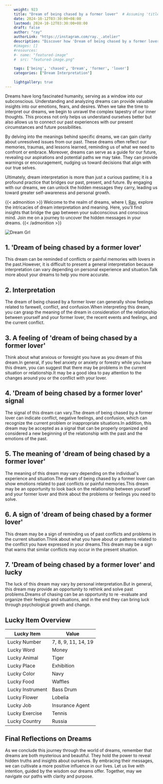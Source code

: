 ```yaml
---
    weight: 923
    title: "Dream of being chased by a former lover"  # Assuming 'title' column exists
    date: 2024-10-12T03:30:00+08:00
    lastmod: 2024-10-12T03:30:00+08:00
    draft: false
    author: "ray"
    authorLink: "https://instagram.com/ray._.atelier"
    description: "Discover how 'Dream of being chased by a former lover' can interpret your future and uncover its significant meanings in your life."
    #images: []
    #resources:
    #- name: "featured-image"
    #  src: "featured-image.png"
    
    tags: ['being', 'chased', 'Dream', 'former', 'lover']
    categories: ["Dream Interpretation"]
    
    lightgallery: true
---
```

    
Dreams have long fascinated humanity, serving as a window into our subconscious. Understanding and analyzing dreams can provide valuable insights into our emotions, fears, and desires. When we take the time to interpret our dreams, we begin to unravel the complex tapestry of our inner thoughts. This process not only helps us understand ourselves better but also allows us to connect our past experiences with our present circumstances and future possibilities.

By delving into the meanings behind specific dreams, we can gain clarity about unresolved issues from our past. These dreams often reflect our memories, traumas, and lessons learned, reminding us of what we need to confront or embrace. Moreover, dreams can serve as a guide for our future, revealing our aspirations and potential paths we may take. They can provide warnings or encouragement, nudging us toward decisions that align with our true selves.

Ultimately, dream interpretation is more than just a curious pastime; it is a profound practice that bridges our past, present, and future. By engaging with our dreams, we can unlock the hidden messages they carry, leading us toward greater self-awareness and personal growth.

{{< admonition >}}
Welcome to the realm of dreams, where I, [Ray](https://instagram.com/ray._.atelier), explore the intricacies of dream interpretation and meaning. Here, you’ll find insights that bridge the gap between your subconscious and conscious mind. Join me on a journey to uncover the hidden messages in your dreams.
{{< /admonition >}}

![Dream Grl](https://cdn.pixabay.com/photo/2017/11/02/03/35/gothic-2910057_1280.jpg "Dream Grl")

## 1. 'Dream of being chased by a former lover'
This dream can be reminded of conflicts or painful memories with lovers in the past.However, it is difficult to present a general interpretation because interpretation can vary depending on personal experience and situation.Talk more about your dreams to help you more accurate.

## 2. Interpretation
The dream of being chased by a former lover can generally show feelings related to farewell, conflict, and confusion.When interpreting this dream, you can grasp the meaning of the dream in consideration of the relationship between yourself and your former lover, the recent events and feelings, and the current conflict.

## 3. A feeling of 'dream of being chased by a former lover'
Think about what anxious or foresight you have as you dream of this dream.In general, if you feel anxiety or anxiety or forestry while you have this dream, you can suggest that there may be problems in the current situation or relationship.It may be a good idea to pay attention to the changes around you or the conflict with your lover.

## 4. 'Dream of being chased by a former lover' signal
The signal of this dream can vary.The dream of being chased by a former lover can indicate conflict, negative feelings, and confusion, which can recognize the current problem or inappropriate situations.In addition, this dream may be accepted as a signal that can be properly organized and considered a new beginning of the relationship with the past and the emotions of the past.

## 5. The meaning of 'dream of being chased by a former lover'
The meaning of this dream may vary depending on the individual's experience and situation.The dream of being chased by a former lover can show emotions related to past conflicts or painful memories.This dream may be an opportunity to look back on the relationship between yourself and your former lover and think about the problems or feelings you need to solve.

## 6. A sign of 'dream of being chased by a former lover'
This dream may be a sign of reminding us of past conflicts and problems in the current situation.Think about what you have about or patterns related to the conflict you have expressed in your dreams.This dream may be a sign that warns that similar conflicts may occur in the present situation.

## 7. 'Dream of being chased by a former lover' and lucky
The luck of this dream may vary by personal interpretation.But in general, this dream may provide an opportunity to rethink and solve past problems.Dreams of chasing can be an opportunity to re -evaluate and organize their feelings and situations, and in the end they can bring luck through psychological growth and change.

## Lucky Item Overview
| Lucky Item          | Value              |
|---------------|--------------------|
| Lucky Number        | 7, 8, 9, 11, 14, 19  |
| Lucky Word          | Money |
| Lucky Animal        | Tiger |
| Lucky Place         | Exhibition     |
| Lucky Color         | Navy     |
| Lucky Food          | Waffles      |
| Lucky Instrument    | Bass Drum |
| Lucky Flower        | Lobelia    |
| Lucky Job           | Insurance Agent       |
| Lucky Exercise      | Tennis  |
| Lucky Country       | Russia    |


##  Final Reflections on Dreams

As we conclude this journey through the world of dreams, remember that dreams are both mysterious and beautiful. They hold the power to reveal hidden truths and insights about ourselves. By embracing their messages, we can cultivate a more positive influence in our lives. Let us live with intention, guided by the wisdom our dreams offer. Together, may we navigate our paths with clarity and purpose.
